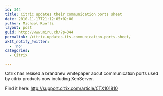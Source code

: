 ```yaml
---
id: 344
title: Citrix updates their communication ports sheet
date: 2010-11-17T21:12:05+02:00
author: Michael Rüefli
layout: post
guid: http://www.miru.ch/?p=344
permalink: /citrix-updates-its-communication-ports-sheet/
aktt_notify_twitter:
  - 'no'
categories:
  - Citrix
  
---
```

Citrix has relased a brandnew whitepaper about communication ports used by citrix products now including XenServer.

Find it here: <a href="http://support.citrix.com/article/CTX101810" target="_blank">http://support.citrix.com/article/CTX101810</a>